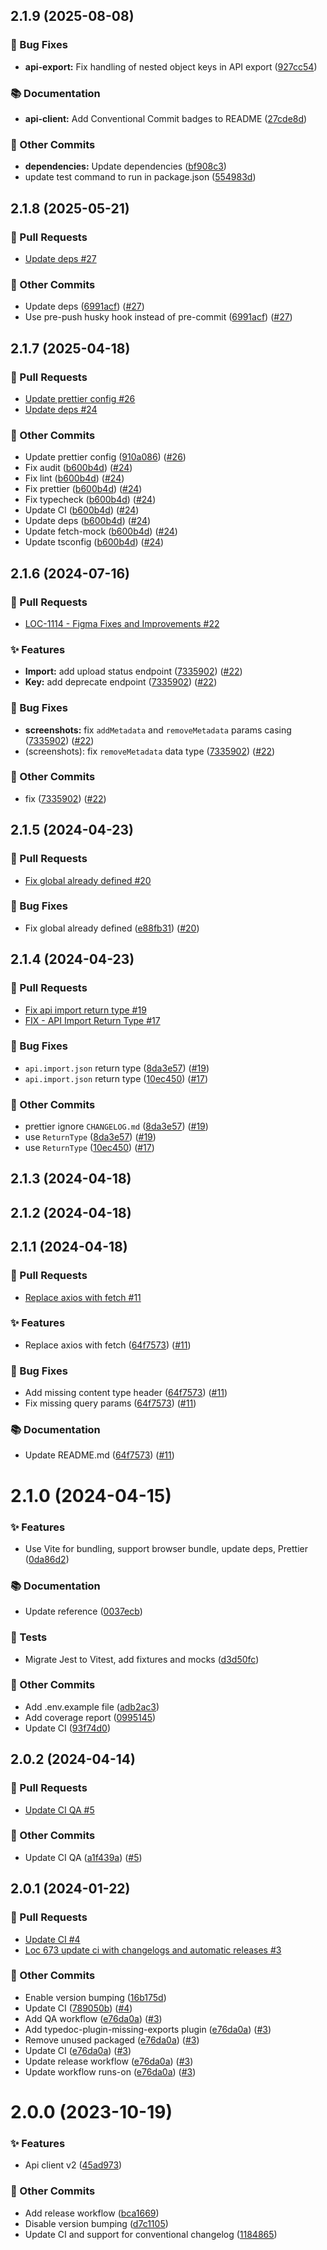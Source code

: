 ## 2.1.9 (2025-08-08)

### 🐛 Bug Fixes

- **api-export:** Fix handling of nested object keys in API export ([927cc54](https://github.com/localazy/api-client/commit/927cc54))

### 📚 Documentation

- **api-client:** Add Conventional Commit badges to README ([27cde8d](https://github.com/localazy/api-client/commit/27cde8d))

### 🧰 Other Commits

- **dependencies:** Update dependencies ([bf908c3](https://github.com/localazy/api-client/commit/bf908c3))
- update test command to run in package.json ([554983d](https://github.com/localazy/api-client/commit/554983d))

## 2.1.8 (2025-05-21)
### 🔀 Pull Requests

- [Update deps #27](https://github.com/localazy/api-client/pull/27)

### 🧰 Other Commits

- Update deps ([6991acf](https://github.com/localazy/api-client/commit/6991acf)) ([#27](https://github.com/localazy/api-client/pull/27))
- Use pre-push husky hook instead of pre-commit ([6991acf](https://github.com/localazy/api-client/commit/6991acf)) ([#27](https://github.com/localazy/api-client/pull/27))

## 2.1.7 (2025-04-18)
### 🔀 Pull Requests

- [Update prettier config #26](https://github.com/localazy/api-client/pull/26)
- [Update deps #24](https://github.com/localazy/api-client/pull/24)

### 🧰 Other Commits

- Update prettier config ([910a086](https://github.com/localazy/api-client/commit/910a086)) ([#26](https://github.com/localazy/api-client/pull/26))
- Fix audit ([b600b4d](https://github.com/localazy/api-client/commit/b600b4d)) ([#24](https://github.com/localazy/api-client/pull/24))
- Fix lint ([b600b4d](https://github.com/localazy/api-client/commit/b600b4d)) ([#24](https://github.com/localazy/api-client/pull/24))
- Fix prettier ([b600b4d](https://github.com/localazy/api-client/commit/b600b4d)) ([#24](https://github.com/localazy/api-client/pull/24))
- Fix typecheck ([b600b4d](https://github.com/localazy/api-client/commit/b600b4d)) ([#24](https://github.com/localazy/api-client/pull/24))
- Update CI ([b600b4d](https://github.com/localazy/api-client/commit/b600b4d)) ([#24](https://github.com/localazy/api-client/pull/24))
- Update deps ([b600b4d](https://github.com/localazy/api-client/commit/b600b4d)) ([#24](https://github.com/localazy/api-client/pull/24))
- Update fetch-mock ([b600b4d](https://github.com/localazy/api-client/commit/b600b4d)) ([#24](https://github.com/localazy/api-client/pull/24))
- Update tsconfig ([b600b4d](https://github.com/localazy/api-client/commit/b600b4d)) ([#24](https://github.com/localazy/api-client/pull/24))

## 2.1.6 (2024-07-16)
### 🔀 Pull Requests

- [LOC-1114 - Figma Fixes and Improvements #22](https://github.com/localazy/api-client/pull/22)

### ✨ Features

- **Import:** add upload status endpoint ([7335902](https://github.com/localazy/api-client/commit/7335902)) ([#22](https://github.com/localazy/api-client/pull/22))
- **Key:** add deprecate endpoint ([7335902](https://github.com/localazy/api-client/commit/7335902)) ([#22](https://github.com/localazy/api-client/pull/22))

### 🐛 Bug Fixes

- **screenshots:** fix `addMetadata` and `removeMetadata` params casing ([7335902](https://github.com/localazy/api-client/commit/7335902)) ([#22](https://github.com/localazy/api-client/pull/22))
- (screenshots): fix `removeMetadata` data type ([7335902](https://github.com/localazy/api-client/commit/7335902)) ([#22](https://github.com/localazy/api-client/pull/22))

### 🧰 Other Commits

- fix ([7335902](https://github.com/localazy/api-client/commit/7335902)) ([#22](https://github.com/localazy/api-client/pull/22))

## 2.1.5 (2024-04-23)
### 🔀 Pull Requests

- [Fix global already defined #20](https://github.com/localazy/api-client/pull/20)

### 🐛 Bug Fixes

- Fix global already defined ([e88fb31](https://github.com/localazy/api-client/commit/e88fb31)) ([#20](https://github.com/localazy/api-client/pull/20))

## 2.1.4 (2024-04-23)
### 🔀 Pull Requests

- [Fix api import return type #19](https://github.com/localazy/api-client/pull/19)
- [FIX - API Import Return Type #17](https://github.com/localazy/api-client/pull/17)

### 🐛 Bug Fixes

- `api.import.json` return type ([8da3e57](https://github.com/localazy/api-client/commit/8da3e57)) ([#19](https://github.com/localazy/api-client/pull/19))
- `api.import.json` return type ([10ec450](https://github.com/localazy/api-client/commit/10ec450)) ([#17](https://github.com/localazy/api-client/pull/17))

### 🧰 Other Commits

- prettier ignore `CHANGELOG.md` ([8da3e57](https://github.com/localazy/api-client/commit/8da3e57)) ([#19](https://github.com/localazy/api-client/pull/19))
- use `ReturnType` ([8da3e57](https://github.com/localazy/api-client/commit/8da3e57)) ([#19](https://github.com/localazy/api-client/pull/19))
- use `ReturnType` ([10ec450](https://github.com/localazy/api-client/commit/10ec450)) ([#17](https://github.com/localazy/api-client/pull/17))

## 2.1.3 (2024-04-18)

## 2.1.2 (2024-04-18)

## 2.1.1 (2024-04-18)

### 🔀 Pull Requests

- [Replace axios with fetch #11](https://github.com/localazy/api-client/pull/11)

### ✨ Features

- Replace axios with fetch ([64f7573](https://github.com/localazy/api-client/commit/64f7573)) ([#11](https://github.com/localazy/api-client/pull/11))

### 🐛 Bug Fixes

- Add missing content type header ([64f7573](https://github.com/localazy/api-client/commit/64f7573)) ([#11](https://github.com/localazy/api-client/pull/11))
- Fix missing query params ([64f7573](https://github.com/localazy/api-client/commit/64f7573)) ([#11](https://github.com/localazy/api-client/pull/11))

### 📚 Documentation

- Update README.md ([64f7573](https://github.com/localazy/api-client/commit/64f7573)) ([#11](https://github.com/localazy/api-client/pull/11))

# 2.1.0 (2024-04-15)

### ✨ Features

- Use Vite for bundling, support browser bundle, update deps, Prettier ([0da86d2](https://github.com/localazy/api-client/commit/0da86d2))

### 📚 Documentation

- Update reference ([0037ecb](https://github.com/localazy/api-client/commit/0037ecb))

### 🧪 Tests

- Migrate Jest to Vitest, add fixtures and mocks ([d3d50fc](https://github.com/localazy/api-client/commit/d3d50fc))

### 🧰 Other Commits

- Add .env.example file ([adb2ac3](https://github.com/localazy/api-client/commit/adb2ac3))
- Add coverage report ([0995145](https://github.com/localazy/api-client/commit/0995145))
- Update CI ([93f74d0](https://github.com/localazy/api-client/commit/93f74d0))

## 2.0.2 (2024-04-14)

### 🔀 Pull Requests

- [Update CI QA #5](https://github.com/localazy/api-client/pull/5)

### 🧰 Other Commits

- Update CI QA ([a1f439a](https://github.com/localazy/api-client/commit/a1f439a)) ([#5](https://github.com/localazy/api-client/pull/5))

## 2.0.1 (2024-01-22)

### 🔀 Pull Requests

- [Update CI #4](https://github.com/localazy/api-client/pull/4)
- [Loc 673 update ci with changelogs and automatic releases #3](https://github.com/localazy/api-client/pull/3)

### 🧰 Other Commits

- Enable version bumping ([16b175d](https://github.com/localazy/api-client/commit/16b175d))
- Update CI ([789050b](https://github.com/localazy/api-client/commit/789050b)) ([#4](https://github.com/localazy/api-client/pull/4))
- Add QA workflow ([e76da0a](https://github.com/localazy/api-client/commit/e76da0a)) ([#3](https://github.com/localazy/api-client/pull/3))
- Add typedoc-plugin-missing-exports plugin ([e76da0a](https://github.com/localazy/api-client/commit/e76da0a)) ([#3](https://github.com/localazy/api-client/pull/3))
- Remove unused packaged ([e76da0a](https://github.com/localazy/api-client/commit/e76da0a)) ([#3](https://github.com/localazy/api-client/pull/3))
- Update CI ([e76da0a](https://github.com/localazy/api-client/commit/e76da0a)) ([#3](https://github.com/localazy/api-client/pull/3))
- Update release workflow ([e76da0a](https://github.com/localazy/api-client/commit/e76da0a)) ([#3](https://github.com/localazy/api-client/pull/3))
- Update workflow runs-on ([e76da0a](https://github.com/localazy/api-client/commit/e76da0a)) ([#3](https://github.com/localazy/api-client/pull/3))

# 2.0.0 (2023-10-19)

### ✨ Features

- Api client v2 ([45ad973](https://github.com/localazy/api-client/commit/45ad973))

### 🧰 Other Commits

- Add release workflow ([bca1669](https://github.com/localazy/api-client/commit/bca1669))
- Disable version bumping ([d7c1105](https://github.com/localazy/api-client/commit/d7c1105))
- Update CI and support for conventional changelog ([1184865](https://github.com/localazy/api-client/commit/1184865))
